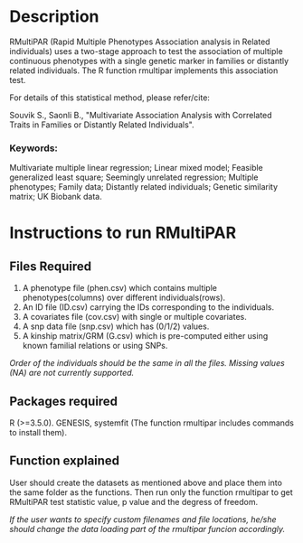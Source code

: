 # Description

RMultiPAR (Rapid Multiple Phenotypes Association analysis in Related individuals) uses a two-stage approach to test the association of multiple continuous phenotypes with a single genetic marker in families or distantly related individuals. The R function rmultipar implements this association test. 

For details of this statistical method, please refer/cite:

Souvik S., Saonli B., "Multivariate Association Analysis with Correlated Traits in Families or Distantly Related Individuals".
### Keywords:
Multivariate multiple linear regression; Linear mixed model; Feasible generalized least square; Seemingly unrelated regression; Multiple phenotypes; Family data; Distantly related individuals; Genetic similarity matrix; UK Biobank data.

# Instructions to run RMultiPAR
## Files Required
1. A phenotype file (phen.csv) which contains multiple phenotypes(columns) over different individuals(rows).
2. An ID file (ID.csv) carrying the IDs corresponding to the individuals.
3. A covariates file (cov.csv) with single or multiple covariates.
4. A snp data file (snp.csv) which has (0/1/2) values. 
5. A kinship matrix/GRM (G.csv) which is pre-computed either using known familial relations or using SNPs.

*Order of the individuals should be the same in all the files. Missing values (NA) are not currently supported.*

## Packages required
R (>=3.5.0). GENESIS, systemfit (The function rmultipar includes commands to install them).

## Function explained
User should create the datasets as mentioned above and place them into the same folder as the functions. Then run only the function rmultipar to get RMultiPAR test statistic value, p value and the degress of freedom. 

*If the user wants to specify custom filenames and file locations, he/she should change the data loading part of the rmultipar funcion accordingly.*

